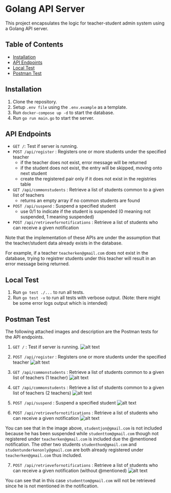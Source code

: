 # Golang API Server

This project encapsulates the logic for teacher-student admin system using a Golang API server.

## Table of Contents

- [Installation](#installation)
- [API Endpoints](#api-endpoints)
- [Local Test](#local-test)
- [Postman Test](#postman-test)

## Installation

1. Clone the repository.
2. Setup `.env file` using the `.env.example` as a template.
3. Run `docker-compose up -d` to start the database.
4. Run `go run main.go` to start the server.

## API Endpoints

- `GET /`: Test if server is running.
- `POST /api/register` : Registers one or more students under the specified teacher
  - if the teacher does not exist, error message will be returned
  - if the student does not exist, the entry will be skipped, moving onto next student
  - create the registered pair only if it does not exist in the registries table
- `GET /api/commonstudents` : Retrieve a list of students common to a given list of teachers
  - returns an empty array if no common students are found
- `POST /api/suspend` : Suspend a specified student
  - use 0/1 to indicate if the student is suspended (0 meaning not suspended, 1 meaning suspended)
- `POST /api/retrievefornotifications` : Retrieve a list of students who can receive a given notification

Note that the implementation of these APIs are under the assumption that the teacher/student data already exists in the database.

For example, if a teacher `teacherken@gmail.com` does not exist in the database, trying to registrer students under this teacher will result in an error message being returned.

## Local Test

1. Run `go test ./...` to run all tests.
2. Run `go test -v` to run all tests with verbose output. (Note: there might be some error logs output which is intended)

## Postman Test

The following attached images and description are the Postman tests for the API endpoints.

1. `GET /` : Test if server is running.
   ![alt text](image.png)

2. `POST /api/register` : Registers one or more students under the specified teacher
   ![alt text](image-3.png)

3. `GET /api/commonstudents` : Retrieve a list of students common to a given list of teachers (1 teacher)
   ![alt text](image-4.png)

4. `GET /api/commonstudents` : Retrieve a list of students common to a given list of teachers (2 teachers)
   ![alt text](image-5.png)

5. `POST /api/suspend` : Suspend a specified student
   ![alt text](image-6.png)

6. `POST /api/retrievefornotifications` : Retrieve a list of students who can receive a given notification
   ![alt text](image-7.png)

You can see that in the image above, `studentjon@gmail.com` is not included because he has been suspended while `studenttom@gmail.com` though not registered under `teacherken@gmail.com` is included due the @mentioned notification. The other two students `studenthon@gmail.com` and `studentunderkenonly@gmail.com` are both already registered under `teacherken@gmail.com` thus included.

7. `POST /api/retrievefornotifications` : Retrieve a list of students who can receive a given notification (without @mentioned)
   ![alt text](image-8.png)

You can see that in this case `studenttom@gmail.com` will not be retrieved since he is not mentioned in the notification.
